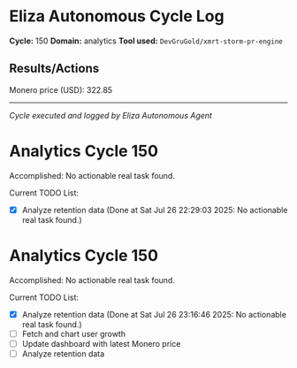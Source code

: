 # Eliza Autonomous Cycle Log

**Cycle:** 150
**Domain:** analytics
**Tool used:** `DevGruGold/xmrt-storm-pr-engine`

## Results/Actions
Monero price (USD): 322.85

---
*Cycle executed and logged by Eliza Autonomous Agent*

# Analytics Cycle 150

Accomplished: No actionable real task found.

Current TODO List:

- [x] Analyze retention data  (Done at Sat Jul 26 22:29:03 2025: No actionable real task found.)

# Analytics Cycle 150

Accomplished: No actionable real task found.

Current TODO List:

- [x] Analyze retention data  (Done at Sat Jul 26 23:16:46 2025: No actionable real task found.)
- [ ] Fetch and chart user growth
- [ ] Update dashboard with latest Monero price
- [ ] Analyze retention data